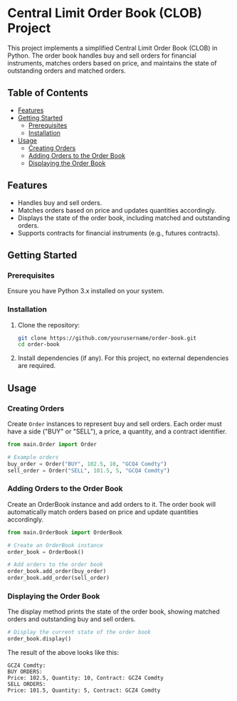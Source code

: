 # Central Limit Order Book (CLOB) Project

This project implements a simplified Central Limit Order Book (CLOB) in Python. The order book handles buy and sell orders for financial instruments, matches orders based on price, and maintains the state of outstanding orders and matched orders.

## Table of Contents
  - [Features](#features)
  - [Getting Started](#getting-started)
    - [Prerequisites](#prerequisites)
    - [Installation](#installation)
  - [Usage](#usage)
    - [Creating Orders](#creating-orders)
    - [Adding Orders to the Order Book](#adding-orders-to-the-order-book)
    - [Displaying the Order Book](#displaying-the-order-book)

## Features

- Handles buy and sell orders.
- Matches orders based on price and updates quantities accordingly.
- Displays the state of the order book, including matched and outstanding orders.
- Supports contracts for financial instruments (e.g., futures contracts).

## Getting Started

### Prerequisites

Ensure you have Python 3.x installed on your system.

### Installation

1. Clone the repository:

    ```bash
    git clone https://github.com/yourusername/order-book.git
    cd order-book
    ```

2. Install dependencies (if any). For this project, no external dependencies are required.

## Usage

### Creating Orders

Create `Order` instances to represent buy and sell orders. Each order must have a side ("BUY" or "SELL"), a price, a quantity, and a contract identifier.

```python
from main.Order import Order

# Example orders
buy_order = Order("BUY", 102.5, 10, "GCQ4 Comdty")
sell_order = Order("SELL", 101.5, 5, "GCQ4 Comdty")
```

### Adding Orders to the Order Book
Create an OrderBook instance and add orders to it. The order book will automatically match orders based on price and update quantities accordingly.

````python
from main.OrderBook import OrderBook

# Create an OrderBook instance
order_book = OrderBook()

# Add orders to the order book
order_book.add_order(buy_order)
order_book.add_order(sell_order)

````

### Displaying the Order Book
The display method prints the state of the order book, showing matched orders and outstanding buy and sell orders.

````python
# Display the current state of the order book
order_book.display()

````
The result of the above looks like this: 
````commandline
GCZ4 Comdty: 
BUY ORDERS:
Price: 102.5, Quantity: 10, Contract: GCZ4 Comdty
SELL ORDERS:
Price: 101.5, Quantity: 5, Contract: GCZ4 Comdty
````
